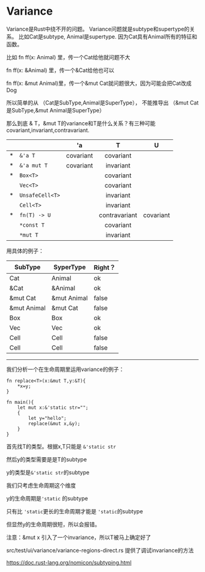 # Variance

Variance是Rust中绕不开的问题。
Variance问题就是subtype和supertype的关系。
比如Cat是subtype, Animal是supertype. 因为Cat具有Animal所有的特征和函数。

比如 fn ff(x: Animal) 里，传一个Cat给他就问题不大

fn ff(x: &Animal) 里，传一个&Cat给他也可以

fn ff(x: &mut Animal)里，传一个&mut Cat就问题很大，因为可能会把Cat改成Dog

所以简单的从 （Cat是SubType,Animal是SuperType）， 不能推导出 （&mut Cat是SubType,&mut Animal是SuperType）

那么到底 & T，&mut T的variance和T是什么关系？有三种可能covariant,invariant,contravariant.


|   |                 |     'a    |         T         |     U     |
|---|-----------------|:---------:|:-----------------:|:---------:|
| * | `&'a T `        | covariant | covariant         |           |
| * | `&'a mut T`     | covariant | invariant         |           |
| * | `Box<T>`        |           | covariant         |           |
|   | `Vec<T>`        |           | covariant         |           |
| * | `UnsafeCell<T>` |           | invariant         |           |
|   | `Cell<T>`       |           | invariant         |           |
| * | `fn(T) -> U`    |           | contravariant     | covariant |
|   | `*const T`      |           | covariant         |           |
|   | `*mut T`        |           | invariant         |           |



用具体的例子：

|SubType      | SyperType    | Right？  |
| -------     | ---------    | -------- |
|Cat          | Animal       | ok       |
|&Cat         | &Animal      | ok       |
|&mut Cat     | &mut Animal  | false    |
|&mut Animal  | &mut Cat     | false    |
|Box<Cat>     | Box<Animal>  | ok       |
|Vec<Cat>     | Vec<Animal>  | ok       |
|Cell<Cat>    | Cell<Animal> | false    |
|Cell<Animal> | Cell<Cat>    | false    |





-----

我们分析一个在生命周期里运用variance的例子：

```
fn replace<T>(x:&mut T,y:&T){
	*x=y;
}

fn main(){
	let mut x:&'static str="";
	{
		let y="hello";
		replace(&mut x,&y);
	}
}
```



首先找T的类型。根据x,T只能是 `&'static str`

然后y的类型需要是是T的subtype

y的类型是`&'static str`的subtype

我们只考虑生命周期这个维度

y的生命周期是`'static`  的subtype

只有比 `'static`更长的生命周期才能是 `'static`的subtype

但显然y的生命周期很短，所以会报错。

注意：&mut x 引入了一个invariance，所以T被马上确定好了


src/test/ui/variance/variance-regions-direct.rs 提供了调试invariance的方法

https://doc.rust-lang.org/nomicon/subtyping.html
